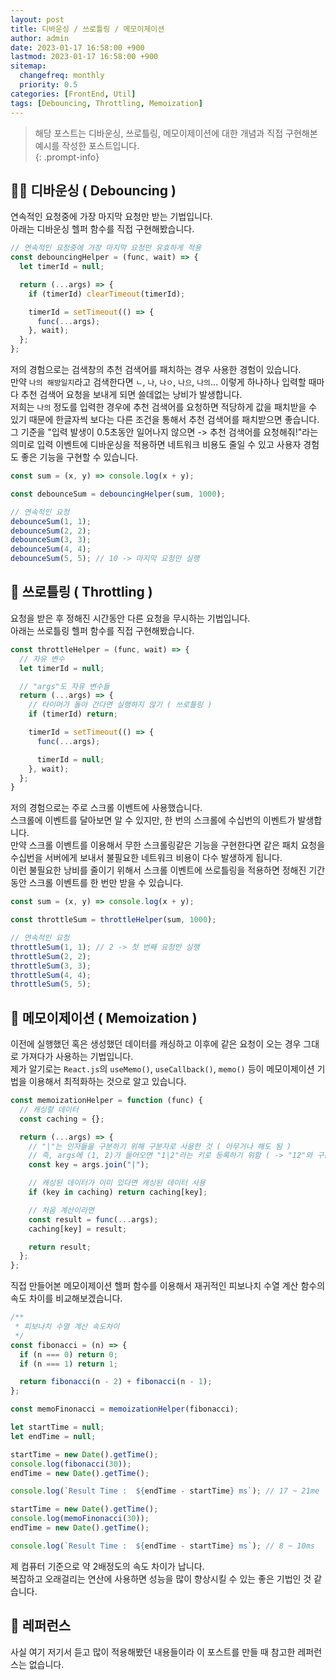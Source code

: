 ```yaml
---
layout: post
title: 디바운싱 / 쓰로틀링 / 메모이제이션
author: admin
date: 2023-01-17 16:58:00 +900
lastmod: 2023-01-17 16:58:00 +900
sitemap:
  changefreq: monthly
  priority: 0.5
categories: [FrontEnd, Util]
tags: [Debouncing, Throttling, Memoization]
---
```


> 해당 포스트는 디바운싱, 쓰로틀링, 메모이제이션에 대한 개념과 직접 구현해본 예시를 작성한 포스트입니다.<br />
{: .prompt-info}

## 😶‍🌫️ 디바운싱 ( Debouncing )
연속적인 요청중에 가장 마지막 요청만 받는 기법입니다.<br />
아래는 디바운싱 헬퍼 함수를 직접 구현해봤습니다.<br />

```js
// 연속적인 요청중에 가장 마지막 요청만 유효하게 적용
const debouncingHelper = (func, wait) => {
  let timerId = null;

  return (...args) => {
    if (timerId) clearTimeout(timerId);

    timerId = setTimeout(() => {
      func(...args);
    }, wait);
  };
};
```

저의 경험으로는 검색창의 추천 검색어를 패치하는 경우 사용한 경험이 있습니다.<br />
만약 `나의 해방일지`라고 검색한다면 `ㄴ`, `나`, `나ㅇ`, `나으`, `나의`... 이렇게 하나하나 입력할 때마다 추천 검색어 요청을 보내게 되면 쓸데없는 낭비가 발생합니다.<br />
저희는 `나의` 정도를 입력한 경우에 추천 검색어를 요청하면 적당하게 값을 패치받을 수 있기 때문에 한글자씩 보다는 다른 조건을 통해서 추천 검색어를 패치받으면 좋습니다.<br />
그 기준을 "입력 발생이 0.5초동안 일어나지 않으면 -> 추천 검색어를 요청해줘!"라는 의미로 입력 이벤트에 디바운싱을 적용하면 네트워크 비용도 줄일 수 있고 사용자 경험도 좋은 기능을 구현할 수 있습니다.<br />

```js
const sum = (x, y) => console.log(x + y);

const debounceSum = debouncingHelper(sum, 1000);

// 연속적인 요청
debounceSum(1, 1);
debounceSum(2, 2);
debounceSum(3, 3);
debounceSum(4, 4);
debounceSum(5, 5); // 10 -> 마지막 요청만 실행
```

## 🫣 쓰로틀링 ( Throttling )
요청을 받은 후 정해진 시간동안 다른 요청을 무시하는 기법입니다.<br />
아래는 쓰로틀링 헬퍼 함수를 직접 구현해봤습니다.<br />

```js
const throttleHelper = (func, wait) => {
  // 자유 변수
  let timerId = null;

  // "args"도 자유 변수들
  return (...args) => {
    // 타이머가 돌아 간다면 실행하지 않기 ( 쓰로틀링 )
    if (timerId) return;

    timerId = setTimeout(() => {
      func(...args);

      timerId = null;
    }, wait);
  };
}
```

저의 경험으로는 주로 스크롤 이벤트에 사용했습니다.<br />
스크롤에 이벤트를 달아보면 알 수 있지만, 한 번의 스크롤에 수십번의 이벤트가 발생합니다.<br />
만약 스크롤 이벤트를 이용해서 무한 스크롤링같은 기능을 구현한다면 같은 패치 요청을 수십번을 서버에게 보내서 불필요한 네트워크 비용이 다수 발생하게 됩니다.<br />
이런 불필요한 낭비를 줄이기 위해서 스크롤 이벤트에 쓰로틀링을 적용하면 정해진 기간동안 스크롤 이벤트를 한 번만 받을 수 있습니다.<br />

```js
const sum = (x, y) => console.log(x + y);

const throttleSum = throttleHelper(sum, 1000);

// 연속적인 요청
throttleSum(1, 1); // 2 -> 첫 번째 요청만 실행
throttleSum(2, 2);
throttleSum(3, 3);
throttleSum(4, 4);
throttleSum(5, 5);
```

## 📑 메모이제이션 ( Memoization )
이전에 실행했던 혹은 생성했던 데이터를 캐싱하고 이후에 같은 요청이 오는 경우 그대로 가져다가 사용하는 기법입니다.<br />
제가 알기로는 `React.js`의 `useMemo()`, `useCallback()`, `memo()` 등이 메모이제이션 기법을 이용해서 최적화하는 것으로 알고 있습니다.<br />

```js
const memoizationHelper = function (func) {
  // 캐싱할 데이터
  const caching = {};

  return (...args) => {
    // "|"는 인자들을 구분하기 위해 구분자로 사용한 것 ( 아무거나 해도 됨 )
    // 즉, args에 (1, 2)가 들어오면 "1|2"라는 키로 등록하기 위함 ( -> "12"와 구분짓기 위함 )
    const key = args.join("|");

    // 캐싱된 데이터가 이미 있다면 캐싱된 데이터 사용
    if (key in caching) return caching[key];

    // 처음 계산이라면
    const result = func(...args);
    caching[key] = result;

    return result;
  };
};
```

직접 만들어본 메모이제이션 헬퍼 함수를 이용해서 재귀적인 피보나치 수열 계산 함수의 속도 차이를 비교해보겠습니다.<br />

```js
/**
 * 피보나치 수열 계산 속도차이
 */
const fibonacci = (n) => {
  if (n === 0) return 0;
  if (n === 1) return 1;

  return fibonacci(n - 2) + fibonacci(n - 1);
};

const memoFinonacci = memoizationHelper(fibonacci);

let startTime = null;
let endTime = null;

startTime = new Date().getTime();
console.log(fibonacci(30));
endTime = new Date().getTime();

console.log(`Result Time :  ${endTime - startTime} ms`); // 17 ~ 21me

startTime = new Date().getTime();
console.log(memoFinonacci(30));
endTime = new Date().getTime();

console.log(`Result Time :  ${endTime - startTime} ms`); // 8 ~ 10ms
```

제 컴퓨터 기준으로 약 2배정도의 속도 차이가 납니다.<br />
복잡하고 오래걸리는 연산에 사용하면 성능을 많이 향상시킬 수 있는 좋은 기법인 것 같습니다.<br />

## 📮 레퍼런스
사실 여기 저기서 듣고 많이 적용해봤던 내용들이라 이 포스트를 만들 때 참고한 레퍼런스는 없습니다.<br />
